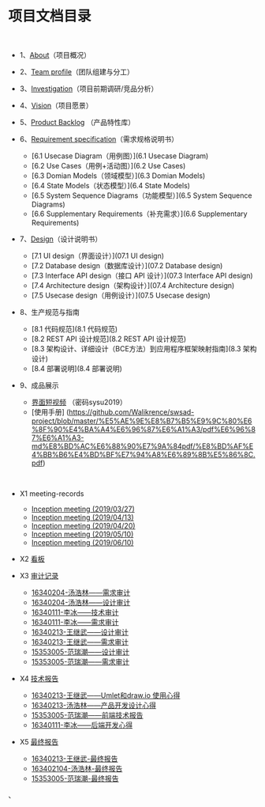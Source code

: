 # 项目文档目录

&nbsp;&nbsp; 

- 1、[About](01-about)（项目概况）

- 2、[Team profile](02-team-profile)（团队组建与分工）

- 3、[Investigation](03-invest)（项目前期调研/竞品分析）

- 4、[Vision](04-vision)（项目愿景）

- 5、[Product Backlog](05-backlog) （产品特性库）

- 6、[Requirement specification](06-requirements)（需求规格说明书）

  - [6.1 Usecase Diagram（用例图）](6.1 Usecase Diagram)
  - [6.2 Use Cases（用例+活动图）](6.2 Use Cases)
  - [6.3 Domian Models（领域模型）](6.3 Domian Models)
  - [6.4 State Models（状态模型）](6.4 State Models)
  - [6.5 System Sequence Diagrams（功能模型）](6.5 System Sequence Diagrams)
  - [6.6 Supplementary Requirements（补充需求）](6.6 Supplementary Requirements)

- 7、[Design](07-designs)（设计说明书）

  - [7.1 UI design（界面设计）](07.1 UI design)
  - [7.2 Database design（数据库设计）](07.2 Database design)
  - [7.3 Interface API design（接口 API 设计）](07.3 Interface API design)
  - [7.4 Architecture design（架构设计）](07.4 Architecture design)
  - [7.5 Usecase design（用例设计）](07.5 Usecase design)

- 8、生产规范与指南

  - [8.1 代码规范](8.1 代码规范)
  - [8.2 REST API 设计规范](8.2 REST API 设计规范)
  - [8.3 架构设计、详细设计（BCE方法）到应用程序框架映射指南](8.3 架构设计)
  - [8.4 部署说明](8.4 部署说明)

- 9、成品展示

  - [界面短视频](http://www.wangjiwu.com/index.php/2019/06/28/helphelpbabydemo/)   （密码sysu2019）
  - [使用手册] (https://github.com/Walikrence/swsad-project/blob/master/%E5%AE%9E%E8%B7%B5%E9%9C%80%E6%8F%90%E4%BA%A4%E6%96%87%E6%A1%A3/pdf%E6%96%87%E6%A1%A3-md%E8%BD%AC%E6%88%90%E7%9A%84pdf/%E8%BD%AF%E4%BB%B6%E4%BD%BF%E7%94%A8%E6%89%8B%E5%86%8C.pdf)
 

​    

- X1 meeting-records

  - [Inception meeting (2019/03/27)](X1-inception-meeting)
  - [Inception meeting (2019/04/13)](X1-inception-meeting2)
  - [Inception meeting (2019/04/20)](X1-inception-meeting3)
  - [Inception meeting (2019/05/10)](X1-inception-meeting4)
  - [Inception meeting (2019/06/10)](X1-inception-meeting5)

- X2 [看板](X2-kanban)

- X3 [审计记录](x3-auditing)
   - [16340204-汤浩林——需求审计](https://github.com/system-design2019/files/issues/5)
   - [16340204-汤浩林——设计审计](https://github.com/system-design2019/files/issues/6)
   - [16340111-李冰——技术审计](https://github.com/system-design2019/files/issues/1)
   - [16340111-李冰——需求审计](https://github.com/system-design2019/files/issues/2)
   - [16340213-王继武——设计审计](https://github.com/system-design2019/docs/issues/2)
   - [16340213-王继武——需求审计](https://github.com/system-design2019/docs/issues/1)
   - [15353005-范瑞潮——设计审计](https://github.com/TeamWeGo/source_code/issues/40)
   - [15353005-范瑞潮——需求审计](https://github.com/TeamWeGo/source_code/issues/4)

   

- X4 [技术报告](x4-techniques)

  - [16340213-王继武——Umlet和draw.io 使用心得](https://blog.csdn.net/qq874455953/article/details/93887459)
  - [16340213-汤浩林——产品开发设计心得](https://blog.csdn.net/T13326651141/article/details/93892984)
  - [15353005-范瑞潮——前端技术报告](https://github.com/Walikrence/swsad-project/blob/master/fore-ground-work/report/%E5%89%8D%E7%AB%AF%E8%AE%BE%E8%AE%A1%E6%96%87%E6%A1%A3.md)
  - [16340111-李冰——后端开发心得](https://lyrix28.github.io/2019/06/26/django/)




- X5 [最终报告](x5-summary)

  - [16340213-王继武-最终报告](个人报告\16340213-个人报告)
  - [163402104-汤浩林-最终报告](个人报告\16340204-个人报告)
  - [15353005-范瑞潮-最终报告](个人报告\15353005-个人报告)

、




